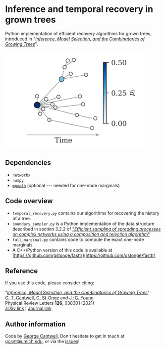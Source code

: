 # Inference and temporal recovery in grown trees

Python implementation of efficient recovery algorithms for grown trees, introduced in "*[Inference, Model Selection, and the Combinatorics of Growing Trees](https://journals.aps.org/prl/abstract/10.1103/PhysRevLett.126.038301)*".


![](splash.png)

## Dependencies

* [`networkx`](https://networkx.github.io)
* `numpy`
* [`mpmath`](http://mpmath.org/) (optional --- needed for one-node marginals)

## Code overview

* `temporal_recovery.py` contains our algorithms for recovering the history of a tree.
* `boundary_sampler.py` is a Python implementation of the data structure described in section 3.2.2 of ["*Efficient sampling of spreading processes on complex networks using a composition and rejection algorithm*"](https://arxiv.org/abs/1808.05859)
* `full_marginal.py` contains code to compute the exact one-node marginals.
* A C++/Python version of this code is available at [https://github.com/gstonge/fasttr](https://github.com/gstonge/fasttr)


## Reference

If you use this code, please consider citing:

"[*Inference, Model Selection, and the Combinatorics of Growing Trees*](https://journals.aps.org/prl/abstract/10.1103/PhysRevLett.126.038301)"<br/>
[G. T. Cantwell](https://www.george-cantwell.com), [G. St-Onge](https://gstonge.github.io) and [J.-G. Young](http://jgyoung.ca)<br/>
Physical Review Letters **126**, 038301 (2021)<br/>
[arXiv link](https://arxiv.org/abs/1910.04788) | 
[Journal link](https://journals.aps.org/prl/abstract/10.1103/PhysRevLett.126.038301) <br/>

## Author information

Code by [George Cantwell](https://www.george-cantwell.com). Don't hesitate to get in touch at <gcant@umich.edu>, or via the [issues](https://github.com/gcant/temporal-recovery-tree-py/issues)!
